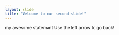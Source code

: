 ```yaml
---
layout: slide
title: "Welcome to our second slide!"
---
```

my  awesome statemant 
Use the left arrow to go back!
